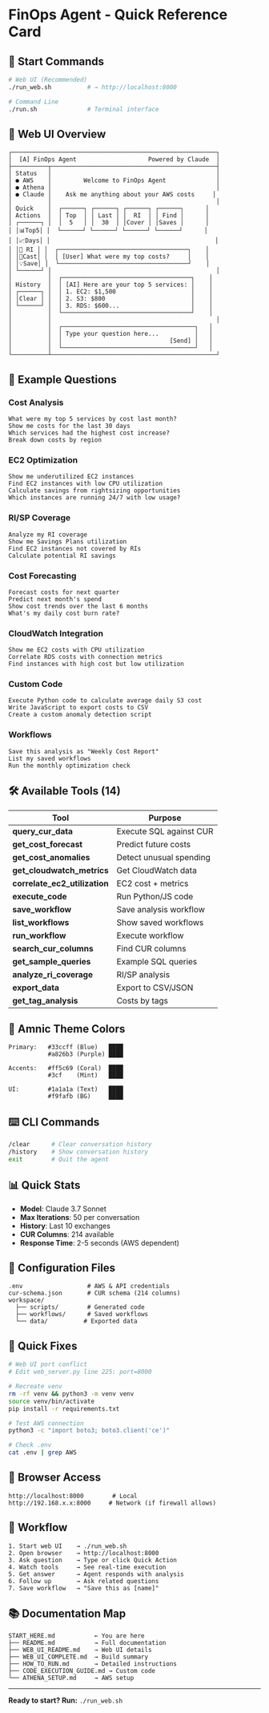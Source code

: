 # FinOps Agent - Quick Reference Card

## 🚀 Start Commands

```bash
# Web UI (Recommended)
./run_web.sh          # → http://localhost:8000

# Command Line
./run.sh              # Terminal interface
```

## 🎨 Web UI Overview

```
┌─────────────────────────────────────────────────────────┐
│  [A] FinOps Agent                    Powered by Claude  │
├──────────┬──────────────────────────────────────────────┤
│ Status   │                                              │
│ ● AWS    │         Welcome to FinOps Agent              │
│ ● Athena │                                              │
│ ● Claude │    Ask me anything about your AWS costs     │
│          │                                              │
│ Quick    │  ┌──────┐ ┌──────┐ ┌──────┐ ┌──────┐      │
│ Actions  │  │ Top  │ │ Last │ │  RI  │ │ Find │      │
│ ┌──────┐ │  │  5   │ │  30  │ │Cover │ │Saves │      │
│ │📊Top5│ │  └──────┘ └──────┘ └──────┘ └──────┘      │
│ │📈Days│ │                                              │
│ │🎯 RI │ │  ┌────────────────────────────────────┐    │
│ │🔮Cast│ │  │ [User] What were my top costs?     │    │
│ │💡Save│ │  └────────────────────────────────────┘    │
│ └──────┘ │                                              │
│          │  ┌────────────────────────────────────┐    │
│ History  │  │ [AI] Here are your top 5 services: │    │
│ ┌──────┐ │  │ 1. EC2: $1,500                     │    │
│ │Clear │ │  │ 2. S3: $800                        │    │
│ └──────┘ │  │ 3. RDS: $600...                    │    │
│          │  └────────────────────────────────────┘    │
│          │                                              │
│          │  ┌─────────────────────────────────────┐   │
│          │  │ Type your question here...          │   │
│          │  │                              [Send] │   │
│          │  └─────────────────────────────────────┘   │
└──────────┴──────────────────────────────────────────────┘
```

## 💬 Example Questions

### Cost Analysis
```
What were my top 5 services by cost last month?
Show me costs for the last 30 days
Which services had the highest cost increase?
Break down costs by region
```

### EC2 Optimization
```
Show me underutilized EC2 instances
Find EC2 instances with low CPU utilization
Calculate savings from rightsizing opportunities
Which instances are running 24/7 with low usage?
```

### RI/SP Coverage
```
Analyze my RI coverage
Show me Savings Plans utilization
Find EC2 instances not covered by RIs
Calculate potential RI savings
```

### Cost Forecasting
```
Forecast costs for next quarter
Predict next month's spend
Show cost trends over the last 6 months
What's my daily cost burn rate?
```

### CloudWatch Integration
```
Show me EC2 costs with CPU utilization
Correlate RDS costs with connection metrics
Find instances with high cost but low utilization
```

### Custom Code
```
Execute Python code to calculate average daily S3 cost
Write JavaScript to export costs to CSV
Create a custom anomaly detection script
```

### Workflows
```
Save this analysis as "Weekly Cost Report"
List my saved workflows
Run the monthly optimization check
```

## 🛠️ Available Tools (14)

| Tool | Purpose |
|------|---------|
| **query_cur_data** | Execute SQL against CUR |
| **get_cost_forecast** | Predict future costs |
| **get_cost_anomalies** | Detect unusual spending |
| **get_cloudwatch_metrics** | Get CloudWatch data |
| **correlate_ec2_utilization** | EC2 cost + metrics |
| **execute_code** | Run Python/JS code |
| **save_workflow** | Save analysis workflow |
| **list_workflows** | Show saved workflows |
| **run_workflow** | Execute workflow |
| **search_cur_columns** | Find CUR columns |
| **get_sample_queries** | Example SQL queries |
| **analyze_ri_coverage** | RI/SP analysis |
| **export_data** | Export to CSV/JSON |
| **get_tag_analysis** | Costs by tags |

## 🎨 Amnic Theme Colors

```
Primary:   #33ccff (Blue)   ████
           #a826b3 (Purple) ████

Accents:   #ff5c69 (Coral)  ████
           #3cf    (Mint)   ████

UI:        #1a1a1a (Text)   ████
           #f9fafb (BG)     ████
```

## ⌨️ CLI Commands

```bash
/clear      # Clear conversation history
/history    # Show conversation history
exit        # Quit the agent
```

## 📊 Quick Stats

- **Model**: Claude 3.7 Sonnet
- **Max Iterations**: 50 per conversation
- **History**: Last 10 exchanges
- **CUR Columns**: 214 available
- **Response Time**: 2-5 seconds (AWS dependent)

## 🔧 Configuration Files

```
.env                  # AWS & API credentials
cur-schema.json       # CUR schema (214 columns)
workspace/
  ├── scripts/        # Generated code
  ├── workflows/      # Saved workflows
  └── data/          # Exported data
```

## 🐛 Quick Fixes

```bash
# Web UI port conflict
# Edit web_server.py line 225: port=8000

# Recreate venv
rm -rf venv && python3 -m venv venv
source venv/bin/activate
pip install -r requirements.txt

# Test AWS connection
python3 -c "import boto3; boto3.client('ce')"

# Check .env
cat .env | grep AWS
```

## 📱 Browser Access

```
http://localhost:8000        # Local
http://192.168.x.x:8000     # Network (if firewall allows)
```

## 🎯 Workflow

```
1. Start web UI    → ./run_web.sh
2. Open browser    → http://localhost:8000
3. Ask question    → Type or click Quick Action
4. Watch tools     → See real-time execution
5. Get answer      → Agent responds with analysis
6. Follow up       → Ask related questions
7. Save workflow   → "Save this as [name]"
```

## 📚 Documentation Map

```
START_HERE.md           ← You are here
├── README.md           → Full documentation
├── WEB_UI_README.md    → Web UI details
├── WEB_UI_COMPLETE.md  → Build summary
├── HOW_TO_RUN.md       → Detailed instructions
├── CODE_EXECUTION_GUIDE.md → Custom code
└── ATHENA_SETUP.md     → AWS setup
```

---

**Ready to start? Run:** `./run_web.sh`
